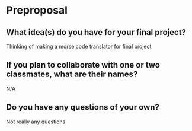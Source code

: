 # Preproposal

## What idea(s) do you have for your final project?

Thinking of making a morse code translator for final project

## If you plan to collaborate with one or two classmates, what are their names?

N/A

## Do you have any questions of your own?

Not really any questions
